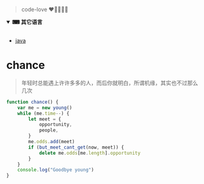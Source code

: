 > code-love ❤💙💚💛💜
<details open="">
<summary><b><g-emoji class="g-emoji" alias="keyboard" fallback-src="https://github.githubassets.com/images/icons/emoji/unicode/2328.png">⌨</g-emoji> 其它语言</b></summary>
<br>
<ul>
<li><a href="/liceal/love-/blob/master/java.md">java</a></li>
</ul>
</details>


# chance

>年轻时总能遇上许许多多的人，而后你就明白，所谓机缘，其实也不过那么几次

```js
function chance() {
    var me = new young()
    while (me.time--) {
        let meet = {
            opportunity,
            people,
        }
        me.odds.add(meet)
        if (but_meet_cant_get(now, meet)) {
            delete me.odds[me.length].opportunity
        }
    }
    console.log("Goodbye young")
}
```

